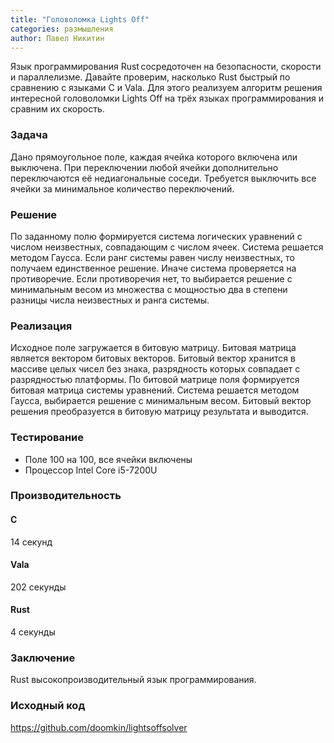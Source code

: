 ```yaml
---
title: "Головоломка Lights Off"
categories: размышления
author: Павел Никитин
---
```


Язык программирования Rust сосредоточен на безопасности, скорости и параллелизме. Давайте проверим, насколько Rust быстрый по сравнению с языками C и Vala. Для этого реализуем алгоритм решения интересной головоломки Lights Off на трёх языках программирования и сравним их скорость.

### Задача
Дано прямоугольное поле, каждая ячейка которого включена или выключена. При переключении любой ячейки дополнительно переключаются её недиагональные соседи. Требуется выключить все ячейки за минимальное количество переключений.

### Решение
По заданному полю формируется система логических уравнений с числом неизвестных, совпадающим с числом ячеек. Система решается методом Гаусса. Если ранг системы равен числу неизвестных, то получаем единственное решение. Иначе система проверяется на противоречие. Если противоречия нет, то выбирается решение с минимальным весом из множества с мощностью два в степени разницы числа неизвестных и ранга системы.

### Реализация
Исходное поле загружается в битовую матрицу. Битовая матрица является вектором битовых векторов. Битовый вектор хранится в массиве целых чисел без знака, разрядность которых совпадает с разрядностью платформы. По битовой матрице поля формируется битовая матрица системы уравнений. Система решается методом Гаусса, выбирается решение с минимальным весом. Битовый вектор решения преобразуется в битовую матрицу результата и выводится.

### Тестирование
* Поле 100 на 100, все ячейки включены
* Процессор Intel Core i5-7200U

### Производительность
#### С
14 секунд
#### Vala
202 секунды
#### Rust
4 секунды

### Заключение
Rust высокопроизводительный язык программирования.

### Исходный код
https://github.com/doomkin/lightsoffsolver
